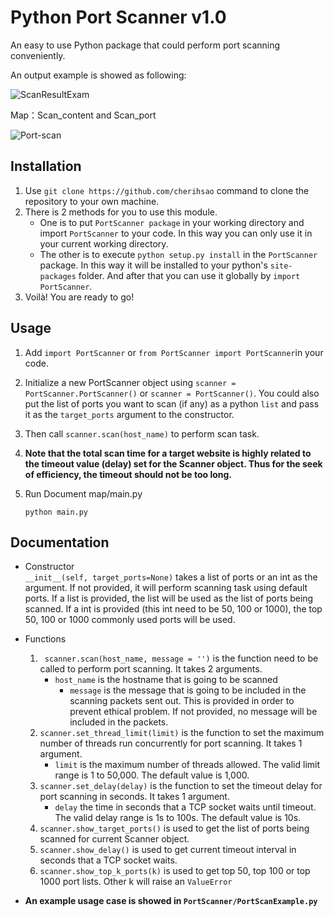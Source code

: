 # Python Port Scanner v1.0

An easy to use Python package that could perform port scanning conveniently.

An output example is showed as following:


 ![ScanResultExam](img\ScanResultExam.png)

Map：Scan_content and Scan_port

 ![Port-scan](img\Port-scan.gif)

## Installation  

1. Use `git clone https://github.com/cherihsao` command to clone the repository to your own machine.   
2. There is 2 methods for you to use this module.   
   - One is to put `PortScanner package` in your working directory and import `PortScanner` to your code. In this way you can only use it in your current working directory.  
   - The other is to execute `python setup.py install` in the `PortScanner` package. In this way it will be installed to your python's `site-packages` folder. And after that you can use it globally by `import PortScanner`.   
3. Voilà! You are ready to go!

## Usage  
1. Add `import PortScanner` or `from PortScanner import PortScanner`in your code.  

2. Initialize a new PortScanner object using `scanner = PortScanner.PortScanner()` or `scanner = PortScanner()`. You could also put the list of ports you want to scan (if any) as a python `list` and pass it as the `target_ports` argument to the constructor.  

3. Then call `scanner.scan(host_name)` to perform scan task. 

4. __Note that the total scan time for a target website is highly related to the timeout value (delay) set for the Scanner object. Thus for the seek of efficiency, the timeout should not be too long.__

5. Run  Document map/main.py

   `python main.py`

## Documentation 
- Constructor  
  `__init__(self, target_ports=None)` takes a list of ports or an int as the argument. If not provided, it will perform scanning task using default ports. If a list is provided, the list will be used as the list of ports being scanned. If a int is provided (this int need to be 50, 100 or 1000), the top 50, 100 or 1000 commonly used ports will be used.     

- Functions  
  1. ` scanner.scan(host_name, message = '')` is the function need to be called to perform port scanning. It takes 2 arguments.   
     - `host_name` is the hostname that is going to be scanned
       - `message` is the message that is going to be included in the scanning packets sent out. This is provided in order to prevent ethical problem. If not provided, no message will be included in the packets.  
  2. `scanner.set_thread_limit(limit)` is the function to set the maximum number of threads run concurrently for port scanning. It takes 1 argument.  
     - `limit` is the maximum number of threads allowed. The valid limit range is 1 to 50,000. The default value is 1,000.   
  3. `scanner.set_delay(delay)` is the function to set the timeout delay for port scanning in seconds. It takes 1 argument. 
     - `delay` the time in seconds that a TCP socket waits until timeout. The valid delay range is 1s to 100s. The default value is 10s.   
  4. `scanner.show_target_ports()` is used to get the list of ports being scanned for current Scanner object.     
  5. `scanner.show_delay()` is used to get current timeout interval in seconds that a TCP socket waits.       
  6. `scanner.show_top_k_ports(k)` is used to get top 50, top 100 or top 1000 port lists. Other k will raise an `ValueError` 

- __An example usage case is showed in `PortScanner/PortScanExample.py`__

